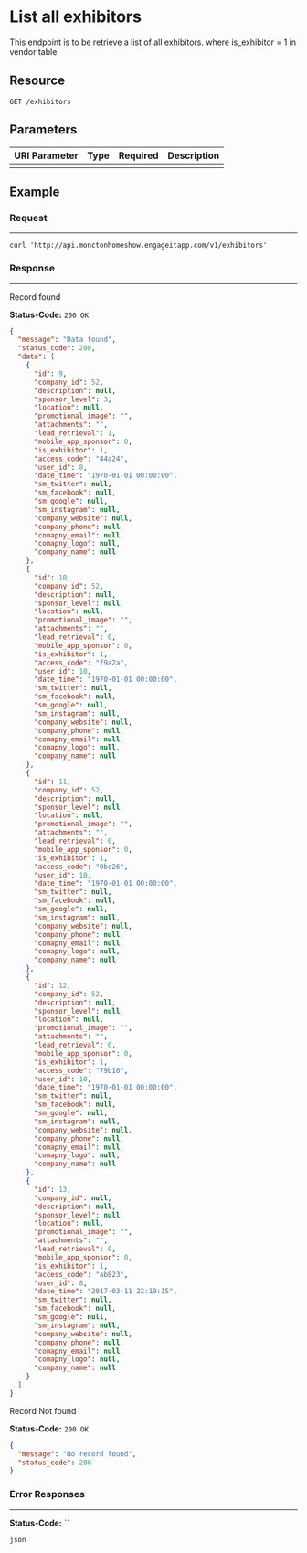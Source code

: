 # List all exhibitors

This endpoint is to be retrieve a list of all exhibitors. where is_exhibitor = 1 in vendor table

## Resource

```
GET /exhibitors
```

## Parameters

URI Parameter | Type | Required | Description
:------------ | :--- | :------- | :----------
              |      |

## Example

### Request

--------------------------------------------------------------------------------

```curl
curl 'http://api.monctonhomeshow.engageitapp.com/v1/exhibitors'
```

### Response

--------------------------------------------------------------------------------
Record found

**Status-Code:** `200 OK`

```json
{
  "message": "Data found",
  "status_code": 200,
  "data": [
    {
      "id": 9,
      "company_id": 52,
      "description": null,
      "sponsor_level": 3,
      "location": null,
      "promotional_image": "",
      "attachments": "",
      "lead_retrieval": 1,
      "mobile_app_sponsor": 0,
      "is_exhibitor": 1,
      "access_code": "44a24",
      "user_id": 8,
      "date_time": "1970-01-01 00:00:00",
      "sm_twitter": null,
      "sm_facebook": null,
      "sm_google": null,
      "sm_instagram": null,
      "company_website": null,
      "company_phone": null,
      "comapny_email": null,
      "comapny_logo": null,
      "company_name": null
    },
    {
      "id": 10,
      "company_id": 52,
      "description": null,
      "sponsor_level": null,
      "location": null,
      "promotional_image": "",
      "attachments": "",
      "lead_retrieval": 0,
      "mobile_app_sponsor": 0,
      "is_exhibitor": 1,
      "access_code": "f9a2a",
      "user_id": 10,
      "date_time": "1970-01-01 00:00:00",
      "sm_twitter": null,
      "sm_facebook": null,
      "sm_google": null,
      "sm_instagram": null,
      "company_website": null,
      "company_phone": null,
      "comapny_email": null,
      "comapny_logo": null,
      "company_name": null
    },
    {
      "id": 11,
      "company_id": 52,
      "description": null,
      "sponsor_level": null,
      "location": null,
      "promotional_image": "",
      "attachments": "",
      "lead_retrieval": 0,
      "mobile_app_sponsor": 0,
      "is_exhibitor": 1,
      "access_code": "0bc26",
      "user_id": 10,
      "date_time": "1970-01-01 00:00:00",
      "sm_twitter": null,
      "sm_facebook": null,
      "sm_google": null,
      "sm_instagram": null,
      "company_website": null,
      "company_phone": null,
      "comapny_email": null,
      "comapny_logo": null,
      "company_name": null
    },
    {
      "id": 12,
      "company_id": 52,
      "description": null,
      "sponsor_level": null,
      "location": null,
      "promotional_image": "",
      "attachments": "",
      "lead_retrieval": 0,
      "mobile_app_sponsor": 0,
      "is_exhibitor": 1,
      "access_code": "79b10",
      "user_id": 10,
      "date_time": "1970-01-01 00:00:00",
      "sm_twitter": null,
      "sm_facebook": null,
      "sm_google": null,
      "sm_instagram": null,
      "company_website": null,
      "company_phone": null,
      "comapny_email": null,
      "comapny_logo": null,
      "company_name": null
    },
    {
      "id": 13,
      "company_id": null,
      "description": null,
      "sponsor_level": null,
      "location": null,
      "promotional_image": "",
      "attachments": "",
      "lead_retrieval": 0,
      "mobile_app_sponsor": 0,
      "is_exhibitor": 1,
      "access_code": "ab823",
      "user_id": 8,
      "date_time": "2017-03-11 22:19:15",
      "sm_twitter": null,
      "sm_facebook": null,
      "sm_google": null,
      "sm_instagram": null,
      "company_website": null,
      "company_phone": null,
      "comapny_email": null,
      "comapny_logo": null,
      "company_name": null
    }
  ]
}
```

Record Not found

**Status-Code:** `200 OK`

```json
{
  "message": "No record found",
  "status_code": 200
}
```
### Error Responses

--------------------------------------------------------------------------------

**Status-Code:** ``

`json`
